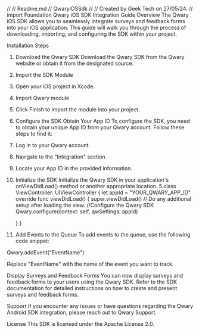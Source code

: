 //
//  Readme.md
//  QwaryiOSSdk
//
//  Created by Geek Tech on 27/05/24.
//
import Foundation
Qwary iOS SDK Integration Guide
Overview
The Qwary iOS SDK allows you to seamlessly integrate surveys and feedback forms into your iOS application. This guide will walk you through the process of downloading, importing, and configuring the SDK within your project.

Installation Steps
1. Download the Qwary SDK
Download the Qwary SDK from the Qwary website or obtain it from the designated source.

2. Import the SDK Module

1. Open your iOS project in Xcode.
2. Import Qwary module

3. Click Finish to import the module into your project.

4. Configure the SDK
Obtain Your App ID
To configure the SDK, you need to obtain your unique App ID from your Qwary account. Follow these steps to find it:

1. Log in to your Qwary account.
2. Navigate to the "Integration" section.
3. Locate your App ID in the provided information.

4. Initialize the SDK
Initialize the Qwary SDK in your application's onViewDidLoad() method or another appropriate location.
5.class ViewController: UIViewController {
    let appId = "YOUR_QWARY_APP_ID"
    override func viewDidLoad() {
        super.viewDidLoad()
        // Do any additional setup after loading the view.
        //Configure the Qwary SDK
        Qwary.configure(context: self, qwSettings: appId)
        
    }
}

6. Add Events to the Queue
To add events to the queue, use the following code snippet:

Qwary.addEvent("EventName")

Replace "EventName" with the name of the event you want to track.

Display Surveys and Feedback Forms
You can now display surveys and feedback forms to your users using the Qwary SDK. Refer to the SDK documentation for detailed instructions on how to create and present surveys and feedback forms.

Support
If you encounter any issues or have questions regarding the Qwary Android SDK integration, please reach out to Qwary Support.

License
This SDK is licensed under the Apache License 2.0.
